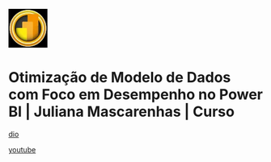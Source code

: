 ![alt text](image.png)

# Otimização de Modelo de Dados com Foco em Desempenho no Power BI | Juliana Mascarenhas | Curso

[dio](https://web.dio.me/course/otimizacao-de-modelo-de-dados-com-foco-em-desempenho-no-power-bi/learning/6d6d7864-64e2-4c92-86e2-1c2eb847ebe4)

[youtube](https://www.youtube.com/playlist?list=PLUFkgDlXfnjsWYqmUsGHGNwVSZwP-w6Hk)
